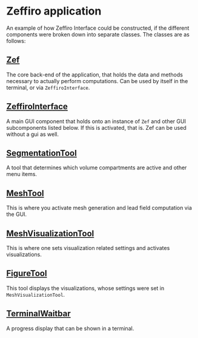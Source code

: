 # Zeffiro application

An example of how Zeffiro Interface could be constructed, if the different
components were broken down into separate classes. The classes are as follows:

## [Zef](./@Zef/)

The core back-end of the application, that holds the data and methods
necessary to actually perform computations. Can be used by itself in the
terminal, or via `ZeffiroInterface`.

## [ZeffiroInterface](./@ZeffiroIterface/)

A main GUI component that holds onto an instance of `Zef` and other GUI
subcomponents listed below. If this is activated, that is. Zef can be used
without a gui as well.

## [SegmentationTool](./@SegmentationTool/)

A tool that determines which volume compartments are active and other menu
items.

## [MeshTool](./@MeshTool/)

This is where you activate mesh generation and lead field computation via the
GUI.

## [MeshVisualizationTool](./@MeshVisualizationTool/)

This is where one sets visualization related settings and activates
visualizations.

## [FigureTool](./@FigureTool/)

This tool displays the visualizations, whose settings were set in
`MeshVisualizationTool`.

## [TerminalWaitbar](./@TerminalWaitbar/)

A progress display that can be shown in a terminal.
